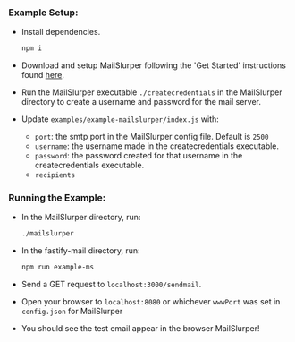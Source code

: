 ### Example Setup:

- Install dependencies.

  ```sh
  npm i
  ```
- Download and setup MailSlurper following the 'Get Started' instructions found [here](https://mailslurper.com/).
- Run the MailSlurper executable `./createcredentials` in the MailSlurper directory to create a username and password for the mail server.
- Update `examples/example-mailslurper/index.js` with:
  - `port`: the smtp port in the MailSlurper config file. Default is `2500`
  - `username`: the username made in the createcredentials executable.
  - `password`: the password created for that username in the createcredentials executable.
  - `recipients`

### Running the Example:
- In the MailSlurper directory, run:
  ```sh
  ./mailslurper
  ```
- In the fastify-mail directory, run:
  ```sh
  npm run example-ms
  ```

- Send a GET request to `localhost:3000/sendmail`.
- Open your browser to `localhost:8080` or whichever `wwwPort` was set in `config.json` for MailSlurper
- You should see the test email appear in the browser MailSlurper!

